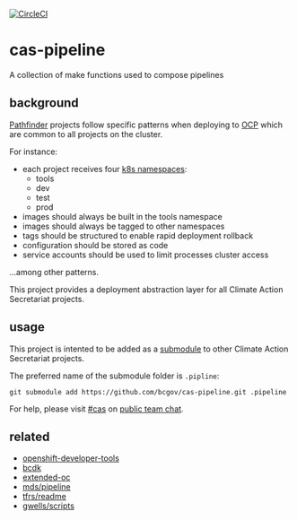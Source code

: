 [![CircleCI](https://circleci.com/gh/bcgov/cas-pipeline/tree/master.svg?style=svg)](https://circleci.com/gh/bcgov/cas-pipeline/tree/master)

# cas-pipeline
A collection of make functions used to compose pipelines

## background
[Pathfinder] projects follow specific patterns when deploying to [OCP]
which are common to all projects on the cluster. 

For instance:

- each project receives four [k8s namespaces]:
  - tools
  - dev
  - test
  - prod
- images should always be built in the tools namespace
- images should always be tagged to other namespaces
- tags should be structured to enable rapid deployment rollback
- configuration should be stored as code
- service accounts should be used to limit processes cluster access

...among other patterns. 

This project provides a deployment abstraction layer for all 
Climate Action Secretariat projects.

## usage
This project is intented to be added as a [submodule] to other 
Climate Action Secretariat projects. 

The preferred name of the submodule folder is `.pipline`:

```
git submodule add https://github.com/bcgov/cas-pipeline.git .pipeline
```

For help, please visit [#cas] on [public team chat].

## related
- [openshift-developer-tools](https://github.com/BCDevOps/openshift-developer-tools/tree/master/bin)
- [bcdk](https://github.com/BCDevOps/bcdk/tree/release/0.0.1)
- [extended-oc](https://github.com/bcgov/esm-server/blob/dev/openshift/templates/lib/extended-oc.sh)
- [mds/pipeline](https://github.com/bcgov/mds/tree/develop/pipeline)
- [tfrs/readme](https://github.com/bcgov/tfrs/blob/master/openshift/templates/components/README.md)
- [gwells/scripts](https://github.com/bcgov/gwells/tree/release/openshift/scripts)

[Pathfinder]:https://developer.gov.bc.ca/What-is-Pathfinder
[OCP]:https://www.openshift.com/products/container-platform
[k8s namespaces]:https://kubernetes.io/docs/concepts/overview/working-with-objects/namespaces/
[submodule]:https://git-scm.com/book/en/v2/Git-Tools-Submodules
[#cas]:https://chat.pathfinder.gov.bc.ca/channel/cas
[public team chat]:https://developer.gov.bc.ca/Steps-to-join-Pathfinder-Rocket.Chat
